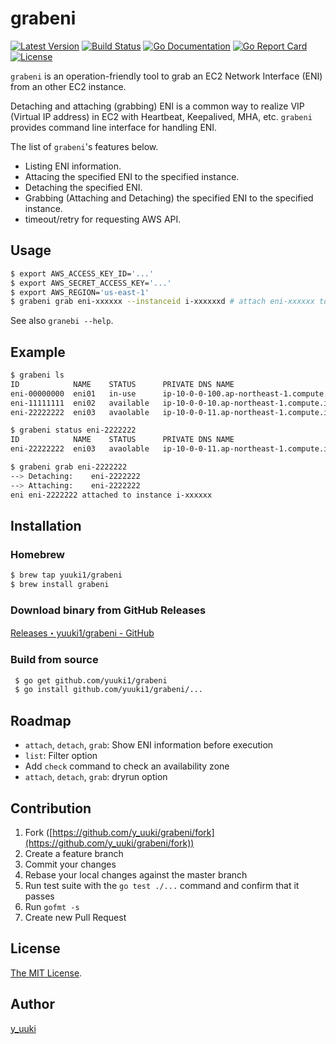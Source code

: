 grabeni
=======
[![Latest Version](http://img.shields.io/github/release/yuuki1/grabeni.svg?style=flat-square)][release]
[![Build Status](http://img.shields.io/travis/yuuki1/grabeni.svg?style=flat-square)][travis]
[![Go Documentation](http://img.shields.io/badge/go-documentation-blue.svg?style=flat-square)][godocs]
[![Go Report Card](https://goreportcard.com/badge/github.com/yuuki1/grabeni)][goreport]
[![License](http://img.shields.io/:license-mit-blue.svg)][license]

[release]: https://github.com/yuuki1/grabeni/releases
[travis]: http://travis-ci.org/yuuki1/grabeni
[godocs]: http://godoc.org/github.com/yuuki1/grabeni
[goreport]: https://goreportcard.com/report/github.com/yuuki1/grabeni
[license]: http://doge.mit-license.org

`grabeni` is an operation-friendly tool to grab an EC2 Network Interface (ENI) from an other EC2 instance.

Detaching and attaching (grabbing) ENI is a common way to realize VIP (Virtual IP address) in EC2 with Heartbeat, Keepalived, MHA, etc.
`grabeni` provides command line interface for handling ENI.

The list of `grabeni`'s features below.

- Listing ENI information.
- Attacing the specified ENI to the specified instance.
- Detaching the specified ENI.
- Grabbing (Attaching and Detaching) the specified ENI to the specified instance.
- timeout/retry for requesting AWS API.

## Usage

```bash
$ export AWS_ACCESS_KEY_ID='...'
$ export AWS_SECRET_ACCESS_KEY='...'
$ export AWS_REGION='us-east-1'
$ grabeni grab eni-xxxxxx --instanceid i-xxxxxxd # attach eni-xxxxxx to EC2 instance where grabeni runs if instanceid option is skipped
```

See also `granebi --help`.

## Example

```bash
$ grabeni ls
ID            NAME    STATUS      PRIVATE DNS NAME                              PRIVATE IP  AZ              DEVICE INDEX    INSTANCE ID INSTANCE NAME
eni-00000000  eni01   in-use      ip-10-0-0-100.ap-northeast-1.compute.internal 10.0.0.100  ap-northeast-1b 0   i-00000000  instance01
eni-11111111  eni02   available   ip-10-0-0-10.ap-northeast-1.compute.internal	10.0.0.10   ap-northeast-1c -1
eni-22222222  eni03   avaolable   ip-10-0-0-11.ap-northeast-1.compute.internal	10.0.0.11   ap-northeast-1c 1

$ grabeni status eni-2222222
ID            NAME    STATUS      PRIVATE DNS NAME                              PRIVATE IP  AZ              DEVICE INDEX    INSTANCE ID INSTANCE NAME
eni-22222222  eni03   avaolable   ip-10-0-0-11.ap-northeast-1.compute.internal	10.0.0.11   ap-northeast-1c 1

$ grabeni grab eni-2222222
--> Detaching:    eni-2222222
--> Attaching:    eni-2222222
eni eni-2222222 attached to instance i-xxxxxx
```

## Installation

### Homebrew
```bash
$ brew tap yuuki1/grabeni
$ brew install grabeni
```

### Download binary from GitHub Releases
[Releases・yuuki1/grabeni - GitHub](https://github.com/yuuki1/grabeni/releases)

### Build from source
```bash
 $ go get github.com/yuuki1/grabeni
 $ go install github.com/yuuki1/grabeni/...
```

## Roadmap

- `attach`, `detach`, `grab`: Show ENI information before execution
- `list`: Filter option
- Add `check` command to check an availability zone
- `attach`, `detach`, `grab`: dryrun option

## Contribution

1. Fork ([https://github.com/y_uuki/grabeni/fork](https://github.com/y_uuki/grabeni/fork))
1. Create a feature branch
1. Commit your changes
1. Rebase your local changes against the master branch
1. Run test suite with the `go test ./...` command and confirm that it passes
1. Run `gofmt -s`
1. Create new Pull Request

## License

[The MIT License](./LICENSE).

## Author

[y_uuki](https://github.com/yuuki1)
